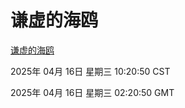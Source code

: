 # 谦虚的海鸥
[谦虚的海鸥](http://219.139.197.58:56308/qxdho/course/base/hotlink/index.php)

2025年 04月 16日 星期三 10:20:50 CST

2025年 04月 16日 星期三 02:20:50 GMT
